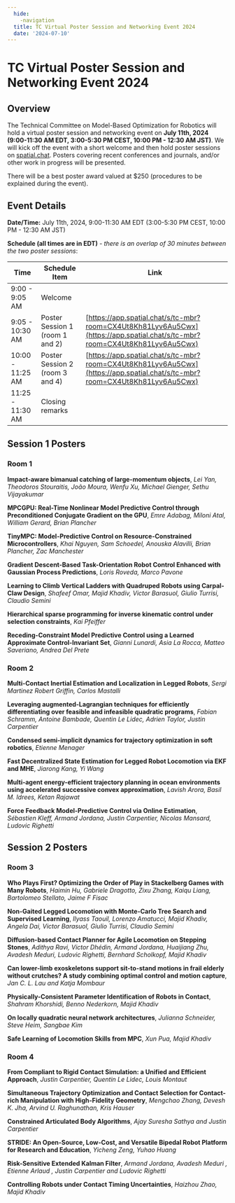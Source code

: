 ```yaml
---
  hide:
    -navigation
  title: TC Virtual Poster Session and Networking Event 2024
  date: '2024-07-10'
---
```


# TC Virtual Poster Session and Networking Event 2024

## Overview

The Technical Committee on Model-Based Optimization for Robotics will hold a virtual poster session and networking event on **July 11th, 2024 (9:00-11:30 AM EDT, 3:00-5:30 PM CEST, 10:00 PM - 12:30 AM JST)**. We will kick off the event with a short welcome and then hold poster sessions on [spatial.chat](https://app.spatial.chat/s/tc-mbr?room=CX4Ut8Kh81Lyv6Au5Cwx). Posters covering recent conferences and journals, and/or other work in progress will be presented.

There will be a best poster award valued at $250 (procedures to be explained during the event).

## Event Details

**Date/Time:** July 11th, 2024, 9:00-11:30 AM EDT (3:00-5:30 PM CEST, 10:00 PM - 12:30 AM JST)

**Schedule (all times are in EDT)** - *there is an overlap of 30 minutes between the two poster sessions*:

| Time | Schedule Item | Link |
| ----------- | ----------- | ----------- |
| 9:00 - 9:05 AM | Welcome |  |
| 9:05 - 10:30 AM | Poster Session 1 (room 1 and 2) | [https://app.spatial.chat/s/tc-mbr?room=CX4Ut8Kh81Lyv6Au5Cwx](https://app.spatial.chat/s/tc-mbr?room=CX4Ut8Kh81Lyv6Au5Cwx) |
| 10:00 - 11:25 AM | Poster Session 2 (room 3 and 4) | [https://app.spatial.chat/s/tc-mbr?room=CX4Ut8Kh81Lyv6Au5Cwx](https://app.spatial.chat/s/tc-mbr?room=CX4Ut8Kh81Lyv6Au5Cwx) |
| 11:25 - 11:30 AM | Closing remarks | |

## Session 1 Posters

### Room 1

**Impact-aware bimanual catching of large-momentum objects**, *Lei Yan, Theodoros Stouraitis, João Moura, Wenfu Xu, Michael Gienger, Sethu Vijayakumar*

**MPCGPU: Real-Time Nonlinear Model Predictive Control through Preconditioned Conjugate Gradient on the GPU**, *Emre Adabag, Miloni Atal, William Gerard, Brian Plancher*

**TinyMPC: Model-Predictive Control on Resource-Constrained Microcontrollers**, *Khai Nguyen, Sam Schoedel, Anouska Alavilli, Brian Plancher, Zac Manchester*

**Gradient Descent-Based Task-Orientation Robot Control Enhanced with Gaussian Process Predictions**, *Loris Roveda, Marco Pavone*

**Learning to Climb Vertical Ladders with Quadruped Robots using Carpal-Claw Design**, *Shafeef Omar, Majid Khadiv, Victor Barasuol, Giulio Turrisi, Claudio Semini*

**Hierarchical sparse programming for inverse kinematic control under selection constraints**, *Kai Pfeiffer*

**Receding-Constraint Model Predictive Control using a Learned Approximate Control-Invariant Set**, *Gianni Lunardi, Asia La Rocca, Matteo Saveriano, Andrea Del Prete*

### Room 2

**Multi-Contact Inertial Estimation and Localization in Legged Robots**, *Sergi Martinez Robert Griffin, Carlos Mastalli*

**Leveraging augmented-Lagrangian techniques for efficiently differentiating over feasible and infeasible quadratic programs**, *Fabian Schramm, Antoine Bambade, Quentin Le Lidec, Adrien Taylor, Justin Carpentier*

**Condensed semi-implicit dynamics for trajectory optimization in soft robotics**, *Etienne Menager*

**Fast Decentralized State Estimation for Legged Robot Locomotion via EKF and MHE**, *Jiarong Kang, Yi Wang*

**Multi-agent energy-efficient trajectory planning in ocean environments using accelerated successive convex approximation**, *Lavish Arora, Basil M. Idrees, Ketan Rajawat*

**Force Feedback Model-Predictive Control via Online Estimation**, *Sébastien Kleff, Armand Jordana, Justin Carpentier, Nicolas Mansard, Ludovic Righetti*

## Session 2 Posters

### Room 3

**Who Plays First? Optimizing the Order of Play in Stackelberg Games with Many Robots**, *Haimin Hu, Gabriele Dragotto, Zixu Zhang, Kaiqu Liang, Bartolomeo Stellato, Jaime F Fisac*

**Non-Gaited Legged Locomotion with Monte-Carlo Tree Search and Supervised Learning**, *Ilyass Taouil, Lorenzo Amatucci, Majid Khadiv, Angela Dai, Victor Barasuol, Giulio Turrisi, Claudio Semini*

**Diffusion-based Contact Planner for Agile Locomotion on Stepping Stones**, *Adithya Ravi, Victor Dhédin, Armand Jordana, Huaijiang Zhu, Avadesh Meduri, Ludovic Righetti, Bernhard Scholkopf, Majid Khadiv*

**Can lower-limb exoskeletons support sit-to-stand motions in frail elderly without crutches? A study combining optimal control and motion capture**, *Jan C. L. Lau and Katja Mombaur*

**Physically-Consistent Parameter Identification of Robots in Contact**, *Shahram Khorshidi, Benno Nederkorn, Majid Khadiv*

**On locally quadratic neural network architectures**, *Julianna Schneider, Steve Heim, Sangbae Kim*

**Safe Learning of Locomotion Skills from MPC**, *Xun Pua, Majid Khadiv*

### Room 4

**From Compliant to Rigid Contact Simulation: a Unified and Efficient Approach**, *Justin Carpentier, Quentin Le Lidec, Louis Montaut*

**Simultaneous Trajectory Optimization and Contact Selection for Contact-rich Manipulation with High-Fidelity Geometry**, *Mengchao Zhang, Devesh K. Jha, Arvind U. Raghunathan, Kris Hauser*

**Constrained Articulated Body Algorithms**, *Ajay Suresha Sathya and Justin Carpentier*

**STRIDE: An Open-Source, Low-Cost, and Versatile Bipedal Robot Platform for Research and Education**, *Yicheng Zeng, Yuhao Huang*

**Risk-Sensitive Extended Kalman Filter**, *Armand Jordana, Avadesh Meduri , Etienne Arlaud , Justin Carpentier and Ludovic Righetti*

**Controlling Robots under Contact Timing Uncertainties**, *Haizhou Zhao, Majid Khadiv*
